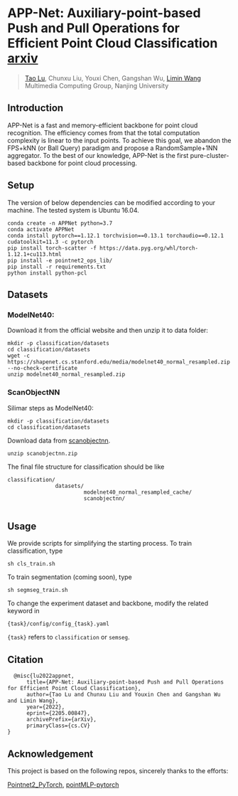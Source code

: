 # APP-Net: Auxiliary-point-based Push and Pull Operations for Efficient Point Cloud Classification [arxiv](https://arxiv.org/abs/2205.00847)
> [Tao Lu](https://github.com/inspirelt), Chunxu Liu, Youxi Chen, Gangshan Wu, [Limin Wang](http://wanglimin.github.io/)<br>Multimedia Computing Group, Nanjing University

Introduction
----
APP-Net is a fast and memory-efficient backbone for point cloud recognition. The efficiency comes from that the total computation complexity is linear to the input points. To achieve this goal, we abandon the FPS+kNN (or Ball Query) paradigm and propose a RandomSample+1NN aggregator. To the best of our knowledge, APP-Net is the first pure-cluster-based backbone for point cloud processing.

Setup
-----
The version of below dependencies can be modified according to your machine. The tested system is Ubuntu 16.04.
```
conda create -n APPNet python=3.7
conda activate APPNet
conda install pytorch==1.12.1 torchvision==0.13.1 torchaudio==0.12.1 cudatoolkit=11.3 -c pytorch
pip install torch-scatter -f https://data.pyg.org/whl/torch-1.12.1+cu113.html
pip install -e pointnet2_ops_lib/
pip install -r requirements.txt
python install python-pcl
```

Datasets
--------

### ModelNet40:

Download it from the official website and then unzip it to data folder:
```
mkdir -p classification/datasets
cd classification/datasets
wget -c https://shapenet.cs.stanford.edu/media/modelnet40_normal_resampled.zip --no-check-certificate
unzip modelnet40_normal_resampled.zip
```

### ScanObjectNN
Silimar steps as ModelNet40:
```
mkdir -p classification/datasets
cd classification/datasets
```
Download data from [scanobjectnn](https://drive.google.com/file/d/1v6-JXeBlNvTjKLNlbDKhdc3f33u8PtX7/view?usp=sharing).
```
unzip scanobjectnn.zip
```


The final file structure for classification should be like

```
classification/
               datasets/
                        modelnet40_normal_resampled_cache/
                        scanobjectnn/
               
```








Usage
----------------
We provide scripts for simplifying the starting process. To train classification, type 

```
sh cls_train.sh
```
 To train segmentation (coming soon), type 
 
 ```
 sh segmseg_train.sh
 ```
 
 To change the experiment dataset and backbone, modify the related keyword in
 ```
 {task}/config/config_{task}.yaml
 ```
 
 `{task}` refers to `classification` or `semseg`.



Citation
--------

```
  @misc{lu2022appnet,
      title={APP-Net: Auxiliary-point-based Push and Pull Operations for Efficient Point Cloud Classification}, 
      author={Tao Lu and Chunxu Liu and Youxin Chen and Gangshan Wu and Limin Wang},
      year={2022},
      eprint={2205.00847},
      archivePrefix={arXiv},
      primaryClass={cs.CV}
}
```

Acknowledgement
---------------

This project is based on the following repos, sincerely thanks to the efforts:

[Pointnet2_PyTorch](https://github.com/erikwijmans/Pointnet2_PyTorch),
[pointMLP-pytorch](https://github.com/ma-xu/pointMLP-pytorch)

